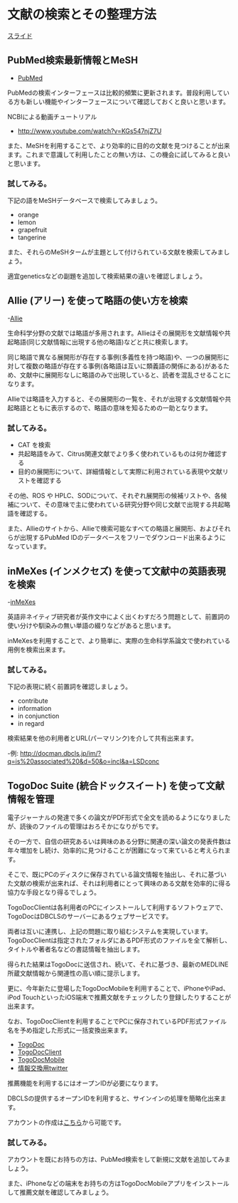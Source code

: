 # 文献の検索とその整理方法

[スライド](http://www.slideshare.net/yayamamo/ajacs33-togo-docinmexesalliess)

## PubMed検索最新情報とMeSH

- [PubMed](http://pubmed.tov/)

PubMedの検索インターフェースは比較的頻繁に更新されます。普段利用している方も新しい機能やインターフェースについて確認しておくと良いと思います。

NCBIによる動画チュートリアル

- http://www.youtube.com/watch?v=KGs547njZ7U 

また、MeSHを利用することで、より効率的に目的の文献を見つけることが出来ます。これまで意識して利用したことの無い方は、この機会に試してみると良いと思います。

### 試してみる。
下記の語をMeSHデータベースで検索してみましょう。
- orange
- lemon
- grapefruit
- tangerine

また、それらのMeSHタームが主題として付けられている文献を検索してみましょう。

適宜geneticsなどの副題を追加して検索結果の違いを確認しましょう。

## Allie (アリー) を使って略語の使い方を検索

-[Allie](http://allie.dbcls.jp/)

生命科学分野の文献では略語が多用されます。Allieはその展開形を文献情報や共起略語(同じ文献情報に出現する他の略語)などと共に検索します。

同じ略語で異なる展開形が存在する事例(多義性を持つ略語)や、一つの展開形に対して複数の略語が存在する事例(各略語は互いに類義語の関係にある)があるため、文献中に展開形なしに略語のみで出現していると、読者を混乱させることになります。

Allieでは略語を入力すると、その展開形の一覧を、それが出現する文献情報や共起略語とともに表示するので、略語の意味を知るための一助となります。

### 試してみる。

- CAT を検索
- 共起略語をみて、Citrus関連文献でより多く使われているものは何か確認する
- 目的の展開形について、詳細情報として実際に利用されている表現や文献リストを確認する

その他、ROS や HPLC、SODについて、それぞれ展開形の候補リストや、各候補について、その意味で主に使われている研究分野や同じ文献で出現する共起略語を確認する。

また、Allieのサイトから、Allieで検索可能なすべての略語と展開形、およびそれらが出現するPubMed IDのデータベースをフリーでダウンロード出来るようになっています。

## inMeXes (インメクセズ) を使って文献中の英語表現を検索

-[inMeXes](http://docman.dbcls.jp/im/)

英語非ネイティブ研究者が英作文中によく出くわすだろう問題として、前置詞の使い分けや馴染みの無い単語の綴りなどがあると思います。

inMeXesを利用することで、より簡単に、実際の生命科学系論文で使われている用例を検索出来ます。

### 試してみる。
下記の表現に続く前置詞を確認しましょう。
- contribute
- information
- in conjunction
- in regard

検索結果を他の利用者とURL(パーマリンク)を介して共有出来ます。

-例: http://docman.dbcls.jp/im/?q=is%20associated%20&d=50&o=incl&a=LSDconc

## TogoDoc Suite (統合ドックスイート) を使って文献情報を管理

電子ジャーナルの発達で多くの論文がPDF形式で全文を読めるようになりましたが、読後のファイルの管理はおろそかになりがちです。

その一方で、自信の研究あるいは興味のある分野に関連の深い論文の発表件数は年々増加をし続け、効率的に見つけることが困難になって来ていると考えられます。

そこで、既にPCのディスクに保存されている論文情報を抽出し、それに基づいた文献の検索が出来れば、それは利用者にとって興味のある文献を効率的に得る協力な手段となり得るでしょう。

TogoDocClientは各利用者のPCにインストールして利用するソフトウェアで、TogoDocはDBCLSのサーバーにあるウェブサービスです。

両者は互いに連携し、上記の問題に取り組むシステムを実現しています。TogoDocClientは指定されたフォルダにあるPDF形式のファイルを全て解析し、タイトルや著者名などの書誌情報を抽出します。

得られた結果はTogoDocに送信され、続いて、それに基づき、最新のMEDLINE所蔵文献情報から関連性の高い順に提示します。

更に、今年新たに登場したTogoDocMobileを利用することで、iPhoneやiPad、iPod TouchといったiOS端末で推薦文献をチェックしたり登録したりすることが出来ます。

なお、TogoDocClientを利用することでPCに保存されているPDF形式ファイル名を予め指定した形式に一括変換出来ます。

- [TogoDoc](http://docman.dbcls.jp/pubmed_recom)
- [TogoDocClient](http://tdc.cb.k.u-tokyo.ac.jp/)
- [TogoDocMobile](http://itunes.apple.com/ja/app/togodocmobile/id498937296)
- [情報交換用twitter](http://twitter.com/togodoc)

推薦機能を利用するにはオープンIDが必要になります。

DBCLSの提供するオープンIDを利用すると、サインインの処理を簡略化出来ます。

アカウントの作成は[こちら](https://openid.dbcls.jp/account/signup)から可能です。

### 試してみる。
アカウントを既にお持ちの方は、PubMed検索をして新規に文献を追加してみましょう。

また、iPhoneなどの端末をお持ちの方はTogoDocMobileアプリをインストールして推薦文献を確認してみましょう。
